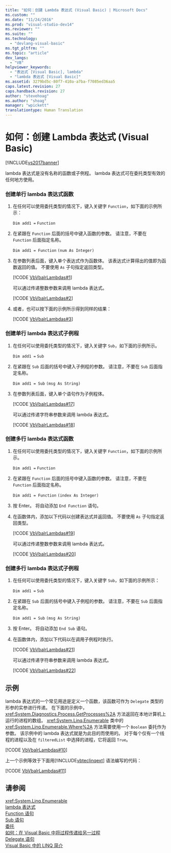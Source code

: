 ```yaml
---
title: "如何：创建 Lambda 表达式 (Visual Basic) | Microsoft Docs"
ms.custom: ""
ms.date: "11/24/2016"
ms.prod: "visual-studio-dev14"
ms.reviewer: ""
ms.suite: ""
ms.technology: 
  - "devlang-visual-basic"
ms.tgt_pltfrm: ""
ms.topic: "article"
dev_langs: 
  - "VB"
helpviewer_keywords: 
  - "表达式 [Visual Basic], lambda"
  - "lambda 表达式 [Visual Basic]"
ms.assetid: 3279bd5c-80f7-410a-a7ba-f7085ed36aa5
caps.latest.revision: 27
caps.handback.revision: 27
author: "stevehoag"
ms.author: "shoag"
manager: "wpickett"
translationtype: Human Translation
---
```

# 如何：创建 Lambda 表达式 (Visual Basic)
[!INCLUDE[vs2017banner](../../../../csharp/includes/vs2017banner.md)]

lambda 表达式是没有名称的函数或子例程。  lambda 表达式可在委托类型有效的任何地方使用。  
  
### 创建单行 lambda 表达式函数  
  
1.  在任何可以使用委托类型的情况下，键入关键字 `Function`，如下面的示例所示：  
  
     `Dim add1 =`   `Function`  
  
2.  在紧跟在 `Function` 后面的括号中键入函数的参数。  请注意，不要在 `Function` 后面指定名称。  
  
     `Dim add1 = Function`   `(num As Integer)`  
  
3.  在参数列表后面，键入单个表达式作为函数体。  该表达式计算得出的值即为函数返回的值。  不要使用 `As` 子句指定返回类型。  
  
     [!CODE [VbVbalrLambdas#1](../CodeSnippet/VS_Snippets_VBCSharp/VbVbalrLambdas#1)]  
  
     可以通过传递整数参数来调用 lambda 表达式。  
  
     [!CODE [VbVbalrLambdas#2](../CodeSnippet/VS_Snippets_VBCSharp/VbVbalrLambdas#2)]  
  
4.  或者，也可以按下面的示例所示得到同样的结果：  
  
     [!CODE [VbVbalrLambdas#3](../CodeSnippet/VS_Snippets_VBCSharp/VbVbalrLambdas#3)]  
  
### 创建单行 lambda 表达式子例程  
  
1.  在任何可以使用委托类型的情况下，键入关键字 `Sub`，如下面的示例所示。  
  
     `Dim add1 =`   `Sub`  
  
2.  在紧跟在 `Sub` 后面的括号中键入子例程的参数。  请注意，不要在 `Sub` 后面指定名称。  
  
     `Dim add1 = Sub`   `(msg As String)`  
  
3.  在参数列表后面，键入单个语句作为子例程体。  
  
     [!CODE [VbVbalrLambdas#17](../CodeSnippet/VS_Snippets_VBCSharp/VbVbalrLambdas#17)]  
  
     可以通过传递字符串参数来调用 lambda 表达式。  
  
     [!CODE [VbVbalrLambdas#18](../CodeSnippet/VS_Snippets_VBCSharp/VbVbalrLambdas#18)]  
  
### 创建多行 lambda 表达式函数  
  
1.  在任何可以使用委托类型的情况下，键入关键字 `Function`，如下面的示例所示。  
  
     `Dim add1 =`   `Function`  
  
2.  在紧跟在 `Function` 后面的括号中键入函数的参数。  请注意，不要在 `Function` 后面指定名称。  
  
     `Dim add1 = Function`   `(index As Integer)`  
  
3.  按 Enter。  将自动添加 `End Function` 语句。  
  
4.  在函数体内，添加以下代码以创建表达式并返回值。  不要使用 `As` 子句指定返回类型。  
  
     [!CODE [VbVbalrLambdas#19](../CodeSnippet/VS_Snippets_VBCSharp/VbVbalrLambdas#19)]  
  
     可以通过传递整数参数来调用 lambda 表达式。  
  
     [!CODE [VbVbalrLambdas#20](../CodeSnippet/VS_Snippets_VBCSharp/VbVbalrLambdas#20)]  
  
### 创建多行 lambda 表达式子例程  
  
1.  在任何可以使用委托类型的情况下，键入关键字 `Sub`，如下面的示例所示：  
  
     `Dim add1 =`   `Sub`  
  
2.  在紧跟在 `Sub` 后面的括号中键入子例程的参数。  请注意，不要在 `Sub` 后面指定名称。  
  
     `Dim add1 = Sub`  `(msg As String)`  
  
3.  按 Enter。  将自动添加 `End Sub` 语句。  
  
4.  在函数体内，添加以下代码以在调用子例程时执行。  
  
     [!CODE [VbVbalrLambdas#21](../CodeSnippet/VS_Snippets_VBCSharp/VbVbalrLambdas#21)]  
  
     可以通过传递字符串参数来调用 lambda 表达式。  
  
     [!CODE [VbVbalrLambdas#22](../CodeSnippet/VS_Snippets_VBCSharp/VbVbalrLambdas#22)]  
  
## 示例  
 lambda 表达式的一个常见用途是定义一个函数，该函数可作为 `Delegate` 类型的形参的实参进行传递。  在下面的示例中，<xref:System.Diagnostics.Process.GetProcesses%2A> 方法返回在本地计算机上运行的进程的数组。  <xref:System.Linq.Enumerable> 类中的 <xref:System.Linq.Enumerable.Where%2A> 方法需要使用一个 `Boolean` 委托作为参数。  该示例中的 lambda 表达式就是为此目的而使用的。  对于每个仅有一个线程的进程以及在 `filteredList` 中选择的进程，它将返回 `True`。  
  
 [!CODE [VbVbalrLambdas#10](../CodeSnippet/VS_Snippets_VBCSharp/VbVbalrLambdas#10)]  
  
 上一个示例等效于下面用[!INCLUDE[vbteclinqext](../../../../csharp/getting-started/includes/vbteclinqext_md.md)] 语法编写的代码：  
  
 [!CODE [VbVbalrLambdas#11](../CodeSnippet/VS_Snippets_VBCSharp/VbVbalrLambdas#11)]  
  
## 请参阅  
 <xref:System.Linq.Enumerable>   
 [lambda 表达式](../../../../visual-basic/programming-guide/language-features/procedures/lambda-expressions.md)   
 [Function 语句](../../../../visual-basic/language-reference/statements/function-statement.md)   
 [Sub 语句](../../../../visual-basic/language-reference/statements/sub-statement.md)   
 [委托](../../../../visual-basic/programming-guide/language-features/delegates/delegates.md)   
 [如何：在 Visual Basic 中将过程传递给另一过程](../../../../visual-basic/programming-guide/language-features/delegates/how-to-pass-procedures-to-another-procedure.md)   
 [Delegate 语句](../../../../visual-basic/language-reference/statements/delegate-statement.md)   
 [Visual Basic 中的 LINQ 简介](../../../../visual-basic/programming-guide/language-features/linq/introduction-to-linq.md)